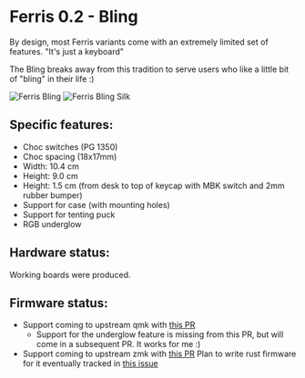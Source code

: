 # Ferris 0.2 - Bling

By design, most Ferris variants come with an extremely limited set of features.
"It's just a keyboard"

The Bling breaks away from this tradition to serve users who like a little bit
of "bling" in their life :)

![Ferris Bling](https://i.imgur.com/LwKlmnz.jpg)
![Ferris Bling Silk](https://media4.giphy.com/media/7GF1Ns1y66IMlpD9lN/giphy.gif)

## Specific features:
* Choc switches (PG 1350)
* Choc spacing (18x17mm)
* Width: 10.4 cm
* Height: 9.0 cm
* Height: 1.5 cm (from desk to top of keycap with MBK switch and 2mm rubber bumper)
* Support for case (with mounting holes)
* Support for tenting puck
* RGB underglow

## Hardware status:
Working boards were produced.

## Firmware status:
* Support coming to upstream qmk with [this PR](https://github.com/qmk/qmk_firmware/pull/12133)
	* Support for the underglow feature is missing from this PR, but will come in a subsequent PR. It works for me :)
* Support coming to upstream zmk with [this PR](https://github.com/zmkfirmware/zmk/pull/642)
Plan to write rust firmware for it eventually tracked in [this issue](https://github.com/pierrechevalier83/ferris/issues/2)
